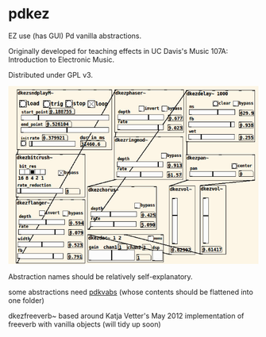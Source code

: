 # pdkez
EZ use (has GUI) Pd vanilla abstractions.

Originally developed for teaching effects in UC Davis's Music 107A: Introduction to Electronic Music.

Distributed under GPL v3.

![screenshot](pdkez_screenshot.jpg)


Abstraction names should be relatively self-explanatory.

some abstractions need [pdkvabs](https://github.com/derekxkwan/pdkvabs) (whose contents should be flattened into one folder)

dkezfreeverb~ based around Katja Vetter's May 2012 implementation of freeverb with vanilla objects (will tidy up soon)
